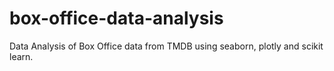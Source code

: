 # box-office-data-analysis
Data Analysis of Box Office data from TMDB using seaborn, plotly and scikit learn.
